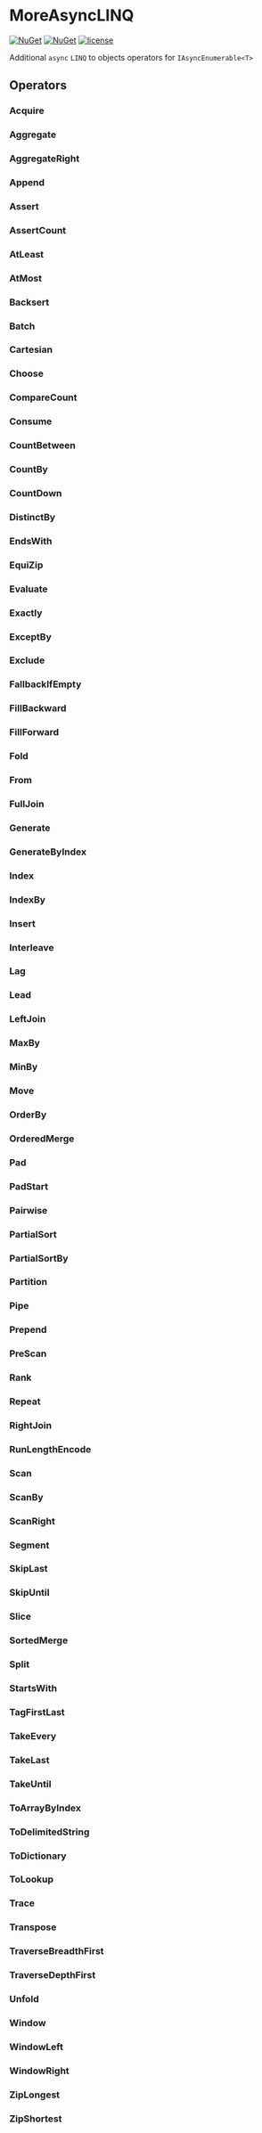 # MoreAsyncLINQ
[![NuGet](https://img.shields.io/nuget/dt/MoreAsyncLINQ.svg)](https://www.nuget.org/packages/MoreAsyncLINQ)
[![NuGet](https://img.shields.io/nuget/v/MoreAsyncLINQ.svg)](https://www.nuget.org/packages/MoreAsyncLINQ)
[![license](https://img.shields.io/github/license/i3arnon/MoreAsyncLINQ.svg)](LICENSE)

Additional `async` `LINQ` to objects operators for `IAsyncEnumerable<T>`

## Operators

### Acquire

### Aggregate

### AggregateRight

### Append

### Assert

### AssertCount

### AtLeast

### AtMost

### Backsert

### Batch

### Cartesian

### Choose

### CompareCount

### Consume

### CountBetween

### CountBy

### CountDown

### DistinctBy

### EndsWith

### EquiZip

### Evaluate

### Exactly

### ExceptBy

### Exclude

### FallbackIfEmpty

### FillBackward

### FillForward

### Fold

### From

### FullJoin

### Generate

### GenerateByIndex

### Index

### IndexBy

### Insert

### Interleave

### Lag

### Lead

### LeftJoin

### MaxBy

### MinBy

### Move

### OrderBy

### OrderedMerge

### Pad

### PadStart

### Pairwise

### PartialSort

### PartialSortBy

### Partition

### Pipe

### Prepend

### PreScan

### Rank

### Repeat

### RightJoin

### RunLengthEncode

### Scan

### ScanBy

### ScanRight

### Segment

### SkipLast

### SkipUntil

### Slice

### SortedMerge

### Split

### StartsWith

### TagFirstLast

### TakeEvery

### TakeLast

### TakeUntil

### ToArrayByIndex

### ToDelimitedString

### ToDictionary

### ToLookup

### Trace

### Transpose

### TraverseBreadthFirst

### TraverseDepthFirst

### Unfold

### Window

### WindowLeft

### WindowRight

### ZipLongest

### ZipShortest